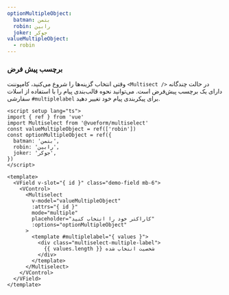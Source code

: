 ```yaml
---
optionMultipleObject:
  batman: بتمن
  robin: رابین
  joker: جوکر
valueMultipleObject:
  - robin
---
```


### برچسب پیش فرض

وقتی انتخاب گزینه‌ها را شروع می‌کنید، کامپوننت `<Multisect />` در حالت چندگانه دارای یک برچسب پیش‌فرض است. می‌توانید نحوه قالب‌بندی پیام را با استفاده از اسلات سفارشی `#multiplelabel` برای پیکربندی پیام خود تغییر دهید.

<!--code-->

```vue
<script setup lang="ts">
import { ref } from 'vue'
import Multiselect from '@vueform/multiselect'
const valueMultipleObject = ref(['robin'])
const optionMultipleObject = ref({
  batman: 'بتمن',
  robin: 'رابین',
  joker: 'جوکر',
})
</script>

<template>
  <VField v-slot="{ id }" class="demo-field mb-6">
    <VControl>
      <Multiselect
        v-model="valueMultipleObject"
        :attrs="{ id }"
        mode="multiple"
        placeholder="کاراکتر خود را انتخاب کنید"
        :options="optionMultipleObject"
      >
        <template #multiplelabel="{ values }">
          <div class="multiselect-multiple-label">
            {{ values.length }} شخصیت انتخاب شده
          </div>
        </template>
      </Multiselect>
    </VControl>
  </VField>
</template>
```

<!--/code-->

<!--example-->

<div class="columns">
  <div class="column is-4">
    <VField v-slot="{ id }">
      <VControl>
        <Multiselect
          :attrs="{ id }"
          v-model="frontmatter.valueMultipleObject"
          mode="multiple"
          placeholder="کاراکتر خود را انتخاب کنید"
          :options="frontmatter.optionMultipleObject"
        >
          <template #multiplelabel="{ values }">
            <div class="multiselect-multiple-label">
              {{ values.length }}شخصیت انتخاب شده
            </div>
          </template>
        </Multiselect>
      </VControl>
    </VField>
  </div>
  <div class="column is-4">
    <VField v-slot="{ id }" class="is-curved-select">
      <VControl>
        <Multiselect
          :attrs="{ id }"
          v-model="frontmatter.valueMultipleObject"
          mode="multiple"
          placeholder="کاراکتر خود را انتخاب کنید"
          :options="frontmatter.optionMultipleObject"
        >
          <template #multiplelabel="{ values }">
            <div class="multiselect-multiple-label">
              {{ values.length }} شخصیت انتخاب شده
            </div>
          </template>
        </Multiselect>
      </VControl>
    </VField>
  </div>
  <div class="column is-4">
    <VField v-slot="{ id }" class="is-rounded-select">
      <VControl>
        <Multiselect
          :attrs="{ id }"
          v-model="frontmatter.valueMultipleObject"
          mode="multiple"
          placeholder="کاراکتر خود را انتخاب کنید"
          :options="frontmatter.optionMultipleObject"
        >
          <template #multiplelabel="{ values }">
            <div class="multiselect-multiple-label">
              {{ values.length }} شخصیت انتخاب شده
            </div>
          </template>
        </Multiselect>
      </VControl>
    </VField>
  </div>
</div>

<!--/example-->
